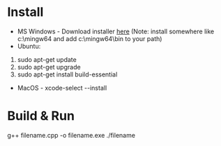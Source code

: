 # Install
* MS Windows - Download installer [here](http://win-builds.org/doku.php/download_and_installation_from_windows) (Note: install somewhere like c:\mingw64 and add c:\mingw64\bin to your path)
* Ubuntu:
1. sudo apt-get update
2. sudo apt-get upgrade
3. sudo apt-get install build-essential
* MacOS - xcode-select --install


# Build & Run
 g++ filename.cpp -o filename.exe
./filename
